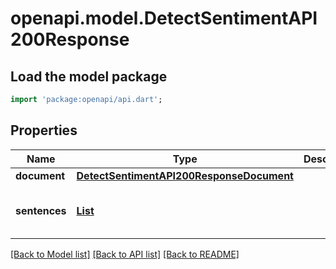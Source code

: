 # openapi.model.DetectSentimentAPI200Response

## Load the model package
```dart
import 'package:openapi/api.dart';
```

## Properties
Name | Type | Description | Notes
------------ | ------------- | ------------- | -------------
**document** | [**DetectSentimentAPI200ResponseDocument**](DetectSentimentAPI200ResponseDocument.md) |  | [optional] 
**sentences** | [**List<DetectSentimentAPI200ResponseSentencesInner>**](DetectSentimentAPI200ResponseSentencesInner.md) |  | [optional] [default to const []]

[[Back to Model list]](../README.md#documentation-for-models) [[Back to API list]](../README.md#documentation-for-api-endpoints) [[Back to README]](../README.md)


